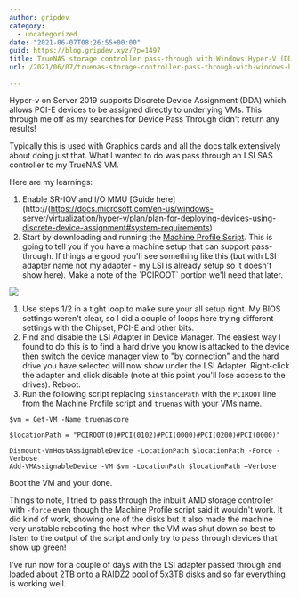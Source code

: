 ```yaml
---
author: gripdev
category:
  - uncategorized
date: "2021-06-07T08:26:55+00:00"
guid: https://blog.gripdev.xyz/?p=1497
title: TrueNAS storage controller pass-through with Windows Hyper-V (DDA)
url: /2021/06/07/truenas-storage-controller-pass-through-with-windows-hyper-v-dda/

---
```

Hyper-v on Server 2019 supports Discrete Device Assignment (DDA) which allows PCI-E devices to be assigned directly to underlying VMs. This through me off as my searches for Device Pass Through didn't return any results!

Typically this is used with Graphics cards and all the docs talk extensively about doing just that. What I wanted to do was pass through an LSI SAS controller to my TrueNAS VM.

Here are my learnings:

1. Enable SR-IOV and I/O MMU [Guide here](http://(https://docs.microsoft.com/en-us/windows-server/virtualization/hyper-v/plan/plan-for-deploying-devices-using-discrete-device-assignment#system-requirements)
1. Start by downloading and running the [Machine Profile Script](https://docs.microsoft.com/en-us/windows-server/virtualization/hyper-v/plan/plan-for-deploying-devices-using-discrete-device-assignment#machine-profile-script). This is going to tell you if you have a machine setup that can support pass-through. If things are good you'll see something like this (but with LSI adapter name not my adapter - my LSI is already setup so it doesn't show here). Make a note of the \`PCIROOT\` portion we'll need that later.

[![](/wp-content/uploads/2021/06/image-1.png)](/wp-content/uploads/2021/06/image-1.png)

1. Use steps 1/2 in a tight loop to make sure your all setup right. My BIOS settings weren't clear, so I did a couple of loops here trying different settings with the Chipset, PCI-E and other bits.
1. Find and disable the LSI Adapter in Device Manager. The easiest way I found to do this is to find a hard drive you know is attacked to the device then switch the device manager view to "by connection" and the hard drive you have selected will now show under the LSI Adapter. Right-click the adapter and click disable (note at this point you'll lose access to the drives). Reboot.
1. Run the following script replacing `$instancePath` with the `PCIROOT` line from the Machine Profile script and `truenas` with your VMs name.

```
$vm = Get-VM -Name truenascore
```

```
$locationPath = "PCIROOT(0)#PCI(0102)#PCI(0000)#PCI(0200)#PCI(0000)"
```

```
Dismount-VmHostAssignableDevice -LocationPath $locationPath -Force -Verbose
Add-VMAssignableDevice -VM $vm -LocationPath $locationPath –Verbose
```

Boot the VM and your done.

Things to note, I tried to pass through the inbuilt AMD storage controller with `-force` even though the Machine Profile script said it wouldn't work. It did kind of work, showing one of the disks but it also made the machine very unstable rebooting the host when the VM was shut down so best to listen to the output of the script and only try to pass through devices that show up green!

I've run now for a couple of days with the LSI adapter passed through and loaded about 2TB onto a RAIDZ2 pool of 5x3TB disks and so far everything is working well.
